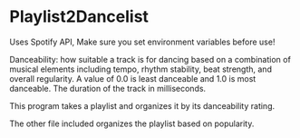 # Playlist2Dancelist

Uses Spotify API, Make sure you set environment variables before use!

Danceability: how suitable a track is for dancing based on a combination of musical elements including tempo, rhythm stability, beat strength, and overall regularity. A value of 0.0 is least danceable and 1.0 is most danceable. The duration of the track in milliseconds.

This program takes a playlist and organizes it by its danceability rating.

The other file included organizes the playlist based on popularity.
